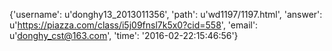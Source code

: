 {'username': u'donghy13_2013011356', 'path': u'wd1197/1197.html', 'answer': u'https://piazza.com/class/i5j09fnsl7k5x0?cid=558', 'email': u'donghy_cst@163.com', 'time': '2016-02-22:15:46:56'}